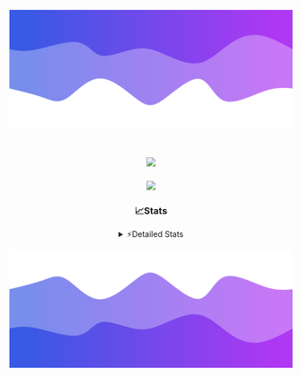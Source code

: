 ![Header](./header.png)
<div align="center">

<h1 align="center">
  <a href="https://git.io/typing-svg">
    <img src="https://readme-typing-svg.herokuapp.com/?lines=Hello,+There!+%F0%9F%91%8B;This+is+chicho.;Owner+on+Ocean;&center=true&size=25">
  </a>
</h1>
  
<p align="center">
  <img src="https://lanyard.cnrad.dev/api/852683595378196480" />
</p>

### 📈Stats
<details>
    <summary> ⚡Detailed Stats</summary>
    <br/>

<!--START_SECTION:waka-->
![Code Time](http://img.shields.io/badge/Code%20Time-646%20hrs%202%20mins-blue)

![Profile Views](http://img.shields.io/badge/Profile%20Views-8-blue)

**🐱 My GitHub Data** 

> 📦 58.6 kB Used in GitHub's Storage 
 > 
> 🏆 8 Contributions in the Year 2024
 > 
> 🚫 Not Opted to Hire
 > 
> 📜 15 Public Repositories 
 > 
> 🔑 5 Private Repositories 
 > 
**I'm a Night 🦉** 

```text
🌞 Morning                21 commits          █░░░░░░░░░░░░░░░░░░░░░░░░   05.74 % 
🌆 Daytime                42 commits          ███░░░░░░░░░░░░░░░░░░░░░░   11.48 % 
🌃 Evening                157 commits         ███████████░░░░░░░░░░░░░░   42.90 % 
🌙 Night                  146 commits         ██████████░░░░░░░░░░░░░░░   39.89 % 
```
📅 **I'm Most Productive on Tuesday** 

```text
Monday                   20 commits          █░░░░░░░░░░░░░░░░░░░░░░░░   05.46 % 
Tuesday                  100 commits         ███████░░░░░░░░░░░░░░░░░░   27.32 % 
Wednesday                70 commits          █████░░░░░░░░░░░░░░░░░░░░   19.13 % 
Thursday                 50 commits          ███░░░░░░░░░░░░░░░░░░░░░░   13.66 % 
Friday                   41 commits          ███░░░░░░░░░░░░░░░░░░░░░░   11.20 % 
Saturday                 34 commits          ██░░░░░░░░░░░░░░░░░░░░░░░   09.29 % 
Sunday                   51 commits          ███░░░░░░░░░░░░░░░░░░░░░░   13.93 % 
```


📊 **This Week I Spent My Time On** 

```text
🕑︎ Time Zone: America/Argentina/Buenos_Aires

💬 Programming Languages: 
JavaScript               1 hr 12 mins        █████████████░░░░░░░░░░░░   51.21 % 
HTML                     34 mins             ██████░░░░░░░░░░░░░░░░░░░   24.63 % 
Python                   34 mins             ██████░░░░░░░░░░░░░░░░░░░   24.17 % 

🔥 Editors: 
VS Code                  2 hrs 21 mins       █████████████████████████   100.00 % 

🐱‍💻 Projects: 
Backend                  1 hr 44 mins        ███████████████████░░░░░░   74.06 % 
Unknown Project          36 mins             ██████░░░░░░░░░░░░░░░░░░░   25.94 % 

💻 Operating System: 
Windows                  2 hrs 21 mins       █████████████████████████   100.00 % 
```

**I Mostly Code in JavaScript** 

```text
JavaScript               9 repos             ████████░░░░░░░░░░░░░░░░░   30.00 % 
HTML                     6 repos             █████░░░░░░░░░░░░░░░░░░░░   20.00 % 
CSS                      4 repos             ███░░░░░░░░░░░░░░░░░░░░░░   13.33 % 
C#                       2 repos             ██░░░░░░░░░░░░░░░░░░░░░░░   06.67 % 
Batchfile                1 repo              █░░░░░░░░░░░░░░░░░░░░░░░░   03.33 % 
```




 Last Updated on 24/02/2024 10:13:06 UTC
<!--END_SECTION:waka-->
</details>

![Footer](./footer.png)
